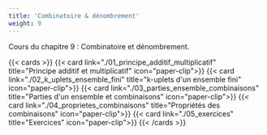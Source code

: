 ```yaml
---
title: 'Combinatoire & dénombrement'
weight: 9
---
```

Cours du chapitre 9 : Combinatoire et dénombrement.

{{< cards >}}
  {{< card link="./01_principe_additif_multiplicatif" title="Principe additif et multiplicatif" icon="paper-clip">}}
  {{< card link="./02_k_uplets_ensemble_fini" title="k-uplets d'un ensemble fini" icon="paper-clip">}}
  {{< card link="./03_parties_ensemble_combinaisons" title="Parties d'un ensemble et combinaisons" icon="paper-clip">}}
  {{< card link="./04_proprietes_combinaisons" title="Propriétés des combinaisons" icon="paper-clip">}}
  {{< card link="./05_exercices" title="Exercices" icon="paper-clip">}}
{{< /cards >}}
